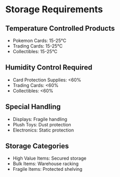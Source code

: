 # Storage Requirements

## Temperature Controlled Products
- Pokemon Cards: 15-25°C
- Trading Cards: 15-25°C
- Collectibles: 15-25°C

## Humidity Control Required
- Card Protection Supplies: <60%
- Trading Cards: <60%
- Collectibles: <60%

## Special Handling
- Displays: Fragile handling
- Plush Toys: Dust protection
- Electronics: Static protection

## Storage Categories
- High Value Items: Secured storage
- Bulk Items: Warehouse racking
- Fragile Items: Protected shelving 